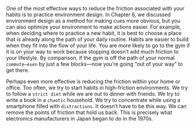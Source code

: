One of the most effective ways to reduce the friction associated with
your habits is to practice environment design. In Chapter 6, we
discussed environment design as a method for making cues more
obvious, but you can also optimize your environment to make actions
easier. For example, when deciding where to practice a new habit, it is
best to choose a place that is already along the path of your daily
routine. Habits are easier to build when they fit into the flow of your
life. You are more likely to go to the gym if it is on your way to work
because stopping doesn’t add much friction to your lifestyle. By
comparison, if the gym is off the path of your normal `commute—even`
by just a few blocks—now you’re going “out of your way” to get there.

Perhaps even more effective is reducing the friction within your
home or office. Too often, we try to start habits in high-friction
environments. We try to follow a `strict diet` while we are out to dinner
with friends. We try to write a book in a `chaotic` household. We try to
concentrate while using a smartphone filled with `distractions`. It
doesn’t have to be this way. We can remove the points of friction that
hold us back. This is precisely what electronics manufacturers in
Japan began to do in the 1970s.